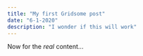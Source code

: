 ```yaml
---
title: "My first Gridsome post"
date: "6-1-2020"
description: "I wonder if this will work"
---
```


Now for the *real* content...